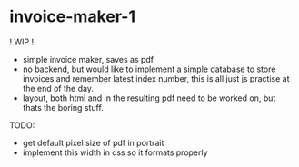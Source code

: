 # invoice-maker-1

! WIP !

- simple invoice maker, saves as pdf
- no backend, but would like to implement a simple database to store invoices and remember latest index number, this is all just js practise at the end of the day.
- layout, both html and in the resulting pdf need to be worked on, but thats the boring stuff.

TODO:

- get default pixel size of pdf in portrait
- implement this width in css so it formats properly
